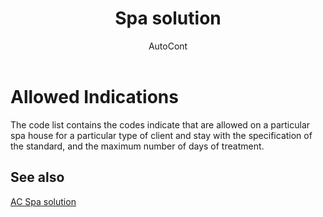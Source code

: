 ﻿---
    title: "Spa solution"
    author: AutoCont
    ms.date: 04/30/2018
    ms.topic: article
    ms.prod: dynamics-nav-2017
    ms.contentlocale: en
    ms.lasthandoff: 04/30/2018
---

# Allowed Indications

The code list contains the codes indicate that are allowed on a particular spa house for a particular type of client and stay with the specification of the standard, and the maximum number of days of treatment.


## <a name="see-also"></a>See also
[AC Spa solution](ac-spa-solution.md)